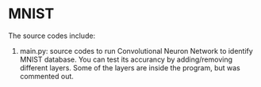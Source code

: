 # MNIST

The source codes include:
1. main.py: source codes to run Convolutional Neuron Network to identify MNIST database. You can test its accurancy by adding/removing different layers. Some of the layers are inside the program, but was commented out. 
